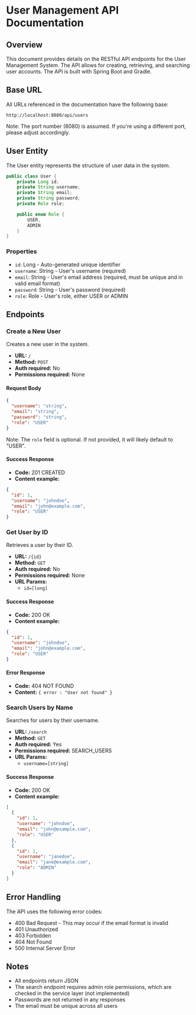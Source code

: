 # User Management API Documentation

## Overview

This document provides details on the RESTful API endpoints for the User Management System. The API allows for creating, retrieving, and searching user accounts. The API is built with Spring Boot and Gradle.

## Base URL

All URLs referenced in the documentation have the following base:

```
http://localhost:8080/api/users
```

Note: The port number (8080) is assumed. If you're using a different port, please adjust accordingly.

## User Entity

The User entity represents the structure of user data in the system.

```java
public class User {
    private Long id;
    private String username;
    private String email;
    private String password;
    private Role role;

    public enum Role {
        USER,
        ADMIN
    }
}
```

### Properties

- `id`: Long - Auto-generated unique identifier
- `username`: String - User's username (required)
- `email`: String - User's email address (required, must be unique and in valid email format)
- `password`: String - User's password (required)
- `role`: Role - User's role, either USER or ADMIN

## Endpoints

### Create a New User

Creates a new user in the system.

- **URL:** `/`
- **Method:** `POST`
- **Auth required:** No
- **Permissions required:** None

#### Request Body

```json
{
  "username": "string",
  "email": "string",
  "password": "string",
  "role": "USER"
}
```

Note: The `role` field is optional. If not provided, it will likely default to "USER".

#### Success Response

- **Code:** 201 CREATED
- **Content example:**

```json
{
  "id": 1,
  "username": "johndoe",
  "email": "john@example.com",
  "role": "USER"
}
```

### Get User by ID

Retrieves a user by their ID.

- **URL:** `/{id}`
- **Method:** `GET`
- **Auth required:** No
- **Permissions required:** None
- **URL Params:** 
  - `id=[long]`

#### Success Response

- **Code:** 200 OK
- **Content example:**

```json
{
  "id": 1,
  "username": "johndoe",
  "email": "john@example.com",
  "role": "USER"
}
```

#### Error Response

- **Code:** 404 NOT FOUND
- **Content:** `{ error : "User not found" }`

### Search Users by Name

Searches for users by their username.

- **URL:** `/search`
- **Method:** `GET`
- **Auth required:** Yes
- **Permissions required:** SEARCH_USERS
- **URL Params:** 
  - `username=[string]`

#### Success Response

- **Code:** 200 OK
- **Content example:**

```json
[
  {
    "id": 1,
    "username": "johndoe",
    "email": "john@example.com",
    "role": "USER"
  },
  {
    "id": 2,
    "username": "janedoe",
    "email": "jane@example.com",
    "role": "ADMIN"
  }
]
```

## Error Handling

The API uses the following error codes:

- 400 Bad Request - This may occur if the email format is invalid
- 401 Unauthorized
- 403 Forbidden
- 404 Not Found
- 500 Internal Server Error

## Notes

- All endpoints return JSON
- The search endpoint requires admin role permissions, which are checked in the service layer (not      implemented)
- Passwords are not returned in any responses
- The email must be unique across all users
